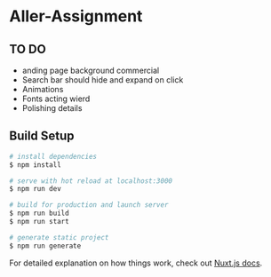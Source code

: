 # Aller-Assignment

## TO DO 
* anding page background commercial
* Search bar should hide and expand on click
* Animations
* Fonts acting wierd
* Polishing details

## Build Setup

```bash
# install dependencies
$ npm install

# serve with hot reload at localhost:3000
$ npm run dev

# build for production and launch server
$ npm run build
$ npm run start

# generate static project
$ npm run generate
```

For detailed explanation on how things work, check out [Nuxt.js docs](https://nuxtjs.org).

